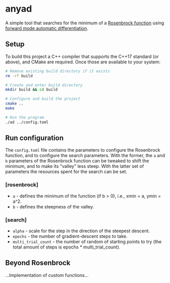 # anyad

A simple tool that searches for the minimum of a [Rosenbrock function](https://en.wikipedia.org/wiki/Rosenbrock_function) using
[forward mode automatic differentiation](https://en.wikipedia.org/wiki/Automatic_differentiation#Forward_accumulation).


## Setup

To build this project a C++ compiler that supports the C++17 standard (or above), and CMake are required.
Once those are available to your system:

```bash
# Remove existing build directory if it exists
rm -rf build

# Create and enter build directory
mkdir build && cd build

# Configure and build the project
cmake ..
make

# Run the program
./ad ../config.toml
```


## Run configuration

The `config.toml` file contains the parameters to configure the Rosenbrock function, and to configure the
search parameters. With the former, the `a` and `b` parameters of the Rosenbrock function can be tweaked to
shift the minimum, and to make its "valley" less steep. With the latter set of parameters the resources spent for the
search can be set.

### [rosenbrock]

- `a` - defines the minimum of the function (if b > 0), i.e., xmin = a, ymin = a^2.
- `b` - defines the steepness of the valley.

### [search]

- `alpha` - scale for the step in the direction of the steepest descent.
- `epochs` - the number of gradient-descent steps to take.
- `multi_trial_count` - the number of random of starting points to try (the total amount of steps is epochs * multi\_trial\_count).


## Beyond Rosenbrock

...Implementation of custom functions...
